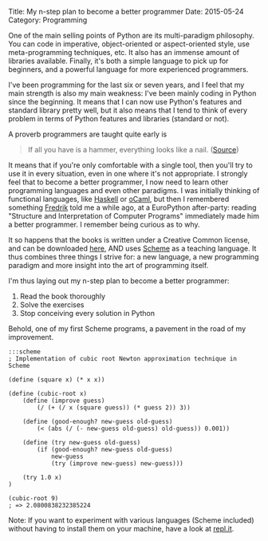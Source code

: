 Title: My n-step plan to become a better programmer
Date: 2015-05-24
Category: Programming

One of the main selling points of Python are its multi-paradigm philosophy. You can code in imperative, object-oriented or aspect-oriented style, use meta-programming techniques, etc. It also has an immense amount of libraries available. Finally, it's both a simple language to pick up for beginners, and a powerful language for more experienced programmers.

I've been programming for the last six or seven years, and I feel that my main strength is also my main weakness: I've been mainly coding in Python since the beginning. It means that I can now use Python's features and standard library pretty well, but it also means that I tend to think of every problem in terms of Python features and libraries (standard or not).

A proverb programmers are taught quite early is

> If all you have is a hammer, everything looks like a nail.
  ([Source](https://en.wiktionary.org/wiki/if_all_you_have_is_a_hammer,_everything_looks_like_a_nail))

It means that if you're only comfortable with a single tool, then you'll try to use it in every situation, even in one where it's not appropriate. I strongly feel that to become a better programmer, I now need to learn other programming languages and even other paradigms. I was initially thinking of functional languages, like [Haskell](https://www.haskell.org/) or [oCaml](http://ocaml.org/), but then I remembered something [Fredrik](http://blaag.haard.se/) told me a while ago, at a EuroPython after-party: reading "Structure and Interpretation of Computer Programs" immediately made him a better programmer. I remember being curious as to why.

It so happens that the books is written under a Creative Common license, and can be downloaded [here](https://github.com/ieure/sicp/downloads), AND uses [Scheme](https://en.wikipedia.org/wiki/Scheme_%28programming_language%29) as a teaching language. It thus combines three things I strive for: a new language, a new programming paradigm and more insight into the art of programming itself.

I'm thus laying out my n-step plan to become a better programmer:

1. Read the book thoroughly
2. Solve the exercises
3. Stop conceiving every solution in Python

Behold, one of my first Scheme programs, a pavement in the road of my improvement.

    :::scheme
    ; Implementation of cubic root Newton approximation technique in Scheme

    (define (square x) (* x x))

    (define (cubic-root x)
        (define (improve guess)
            (/ (+ (/ x (square guess)) (* guess 2)) 3))

        (define (good-enough? new-guess old-guess)
            (< (abs (/ (- new-guess old-guess) old-guess)) 0.001))

        (define (try new-guess old-guess)
            (if (good-enough? new-guess old-guess)
                new-guess
                (try (improve new-guess) new-guess)))

        (try 1.0 x)
    )

    (cubic-root 9)
    ; => 2.0800838232385224

Note: If you want to experiment with various languages (Scheme included) without having to install them on your machine, have a look at [repl.it](http://repl.it/languages).
